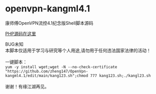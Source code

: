 # openvpn-kangml4.1
康师傅OpenVPN流控4.1纪念版Shell脚本源码<br>

[PHP源码在这里](https://github.com/k-skye/OpenVpn-Flow-Control-System)

BUG未知<br>
本脚本仅适用于学习与研究等个人用途,请勿用于任何违法国家法律的活动！<br>
<br>
一键脚本：<br>
`yum -y install wget;wget -N --no-check-certificate "https://github.com/zheng147/OpenVpn-kangml4.1/edit/main/kang123.sh";chmod 777 kang123.sh;./kangl23.sh`
<br>
<br>
谢谢！有缘江湖再见。<br>
